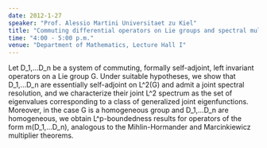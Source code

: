 ```yaml
---
date: 2012-1-27
speaker: "Prof. Alessio Martini Universitaet zu Kiel"
title: "Commuting differential operators on Lie groups and spectral multipliers"
time: "4:00 - 5:00 p.m."
venue: "Department of Mathematics, Lecture Hall I"
---
```

Let D_1,...D_n be a system of commuting, formally self-adjoint, left
invariant operators on a Lie group G. Under suitable hypotheses, we show
that D_1,...D_n are essentially self-adjoint on L^2(G) and admit a joint
spectral resolution, and we characterize their joint L^2 spectrum as the
set of eigenvalues corresponding to a class of generalized joint
eigenfunctions. Moreover, in the case G is a homogeneous group and
D_1,...D_n are homogeneous, we obtain L^p-boundedness results for
operators of the form m(D_1,...D_n), analogous to the
Mihlin-Hormander and Marcinkiewicz multiplier theorems.

